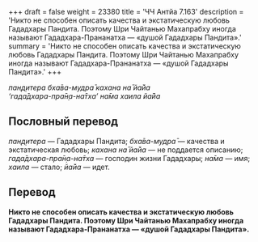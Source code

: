 +++
draft = false
weight = 23380
title = 'ЧЧ Антйа 7.163'
description = 'Никто не способен описать качества и экстатическую любовь Гададхары Пандита. Поэтому Шри Чайтанью Махапрабху иногда называют Гададхара-Прананатха — «душой Гададхары Пандита».'
summary = 'Никто не способен описать качества и экстатическую любовь Гададхары Пандита. Поэтому Шри Чайтанью Махапрабху иногда называют Гададхара-Прананатха — «душой Гададхары Пандита».'
+++

_пан̣д̣итера бха̄ва-мудра̄ кахана на̄ йа̄йа  
‘гада̄дхара-пра̄н̣а-на̄тха’ на̄ма хаила йа̄йа_

## Пословный перевод

_пан̣д̣итера_ — Гададхары Пандита; _бха̄ва_\-_мудра̄_ — качества и экстатическая любовь; _кахана_ _на̄_ _йа̄йа_ — не поддается описанию; _гада̄дхара_\-_пра̄н̣а_\-_на̄тха_ — господин жизни Гададхары; _на̄ма_ — имя; _хаила_ — стало; _йа̄йа_ — идет.

## Перевод

**Никто не способен описать качества и экстатическую любовь Гададхары Пандита. Поэтому Шри Чайтанью Махапрабху иногда называют Гададхара-Прананатха — «душой Гададхары Пандита».**

